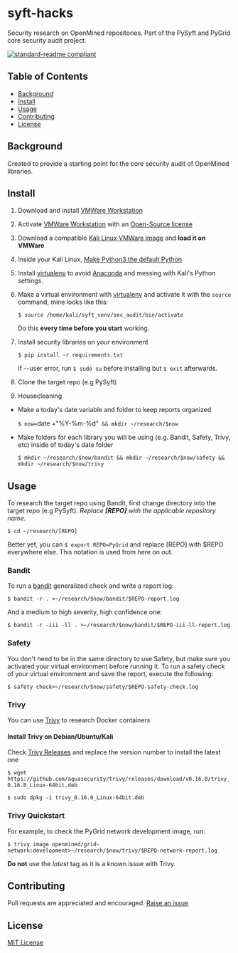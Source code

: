 # syft-hacks
Security research on OpenMined repositories. Part of the PySyft and PyGrid core security audit project.

[![standard-readme compliant](https://img.shields.io/badge/readme%20style-standard-brightgreen.svg?style=flat-square)](https://github.com/RichardLitt/standard-readme)

## Table of Contents

- [Background](#background)
- [Install](#install)
- [Usage](#usage)      
- [Contributing](#contributing)
- [License](#license)

## Background
Created to provide a starting point for the core security audit of OpenMined libraries.

## Install
1. Download and install [VMWare Workstation](http://www.vmware.com/go/tryworkstation-win)
2. Activate [VMWare Workstation](http://www.vmware.com/go/tryworkstation-win) with an [Open-Source license](https://my.vmware.com/en/web/vmware/downloads/details?downloadGroup=WKST-1610-OSS&productId=1038)
3. Download a compatible [Kali Linux VMWare image](https://www.offensive-security.com/kali-linux-vm-vmware-virtualbox-image-download/) and **load it on VMWare**
4. Inside your Kali Linux, [Make Python3 the default Python](https://thequickblog.com/how-to-change-default-version-of-python-as-python3/)
5. Install [virtualenv](https://pypi.org/project/virtualenv/) to avoid [Anaconda](https://www.anaconda.com/) and messing with Kali's Python settings.
6. Make a virtual environment with [virtualenv](https://pypi.org/project/virtualenv/) and activate it with the `source` command, mine looks like this:

     `$ source /home/kali/syft_venv/sec_audit/bin/activate`

     Do this **every time before you start** working.

7. Install security libraries on your environment

     `$ pip install -r requirements.txt`

     If --user error, run `$ sudo su` before installing but `$ exit` afterwards.

8. Clone the target repo (e.g PySyft)

9. Housecleaning
  - Make a today's date variable and folder to keep reports organized

     `$ now=`date +"%Y-%m-%d"` && mkdir ~/research/$now`

  - Make folders for each library you will be using (e.g. Bandit, Safety, Trivy, etc) inside of today's date folder

     `$ mkdir ~/research/$now/bandit && mkdir ~/research/$now/safety && mkdir ~/research/$now/trivy`

## Usage
To research the target repo using Bandit, first change directory into the target repo (e.g PySyft). *Replace **[REPO]** with the applicable repository name.*

`$ cd ~/research/[REPO]`

Better yet, you can `$ export REPO=PyGrid` and replace [REPO] with $REPO everywhere else. This notation is used from here on out.

### Bandit
To run a [bandit](https://pypi.org/project/bandit/) generalized check and write a report log:

`$ bandit -r . >~/research/$now/bandit/$REPO-report.log`

And a medium to high severity, high confidence one:

`$ bandit -r -iii -ll . >~/research/$now/bandit/$REPO-iii-ll-report.log`

### Safety
You don't need to be in the same directory to use Safety, but make sure you activated your virtual environment before running it. To run a safety check of your virtual environment and save the report, execute the following:

`$ safety check>~/research/$now/safety/$REPO-safety-check.log`

### Trivy
You can use [Trivy](https://github.com/aquasecurity/trivy) to research Docker containers

#### Install Trivy on Debian/Ubuntu/Kali
Check [Trivy Releases](https://github.com/aquasecurity/trivy/releases) and replace the version number to install the latest one

`$ wget https://github.com/aquasecurity/trivy/releases/download/v0.16.0/trivy_0.16.0_Linux-64bit.deb`

`$ sudo dpkg -i trivy_0.16.0_Linux-64bit.deb`

### Trivy Quickstart
For example, to check the PyGrid network development image, run:

`$ trivy image openmined/grid-network:development>~/research/$now/trivy/$REPO-network-report.log`

**Do not** use the *latest* tag as it is a known issue with Trivy.

## Contributing
Pull requests are appreciated and encouraged. [Raise an issue](https://github.com/socd06/syft-hacks/issues/new)

## License
[MIT License](https://github.com/socd06/syft-hacks/blob/main/LICENSE)
